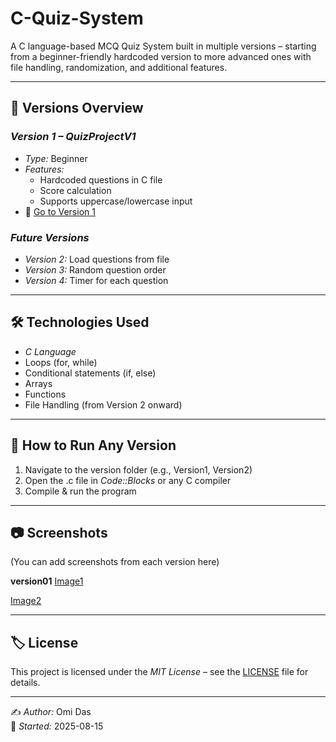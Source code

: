# C-Quiz-System
A C language-based MCQ Quiz System built in multiple versions – starting from a beginner-friendly hardcoded version to more advanced ones with file handling, randomization, and additional features.

---

## 📌 Versions Overview

### *Version 1 – QuizProjectV1*
- *Type:* Beginner
- *Features:*
  - Hardcoded questions in C file
  - Score calculation
  - Supports uppercase/lowercase input
- 📂 [Go to Version 1](https://github.com/Omi-code404/C-Quiz-System/tree/main/version01)

### *Future Versions*
- *Version 2:* Load questions from file
- *Version 3:* Random question order
- *Version 4:* Timer for each question
---

## 🛠 Technologies Used
- *C Language*
- Loops (for, while)
- Conditional statements (if, else)
- Arrays
- Functions
- File Handling (from Version 2 onward)

---

## 🚀 How to Run Any Version
1. Navigate to the version folder (e.g., Version1, Version2)
2. Open the .c file in *Code::Blocks* or any C compiler
3. Compile & run the program

---

## 📷 Screenshots
(You can add screenshots from each version here)

**version01**
[Image1](https://github.com/Omi-code404/C-Quiz-System/blob/main/Version01/pro1.png)

[Image2](https://github.com/Omi-code404/C-Quiz-System/blob/main/Version01/pro2.png)


---

## 🏷 License
This project is licensed under the *MIT License* – see the [LICENSE](LICENSE) file for details.

---

✍ *Author:* Omi Das  
📅 *Started:* 2025-08-15
